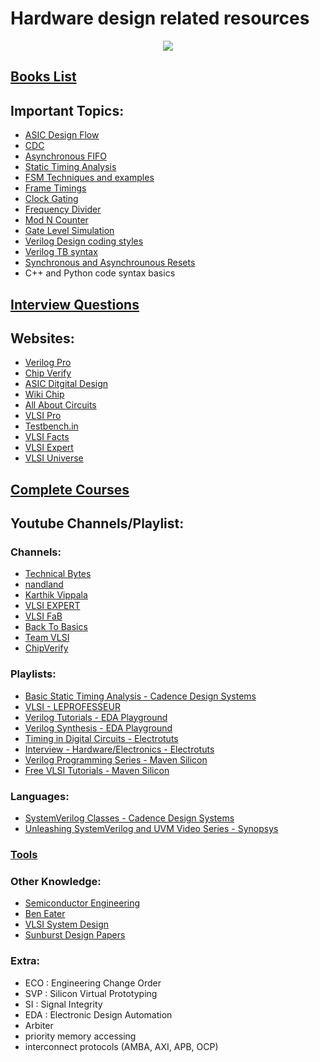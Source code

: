 # Hardware design related resources

<p align="center">
  <img src="https://www.system-to-asic.com/wp-content/uploads/2020/04/AdobeStock_253394573-626.jpeg" />
</p>

## [Books List](books/book_list.md)

## Important Topics:
* [ASIC Design Flow](topics/asic_design_flow.md)
* [CDC](topics/cdc.md)
* [Asynchronous FIFO](topics/async_fifo.md)
* [Static Timing Analysis](topics/sta.md)
* [FSM Techniques and examples](topics/fsm.md)
* [Frame Timings](topics/frame_timings.md)
* [Clock Gating](topics/clock_gating.md)
* [Frequency Divider](topics/freq_divider.md)
* [Mod N Counter](topics/counter.md)
* [Gate Level Simulation](topics/gls.md)
* [Verilog Design coding styles](topics/verilog_dut.md)
* [Verilog TB syntax](topics/verilog_tb.md)
* [Synchronous and Asynchrounous Resets](topics/resets.md)
* C++ and Python code syntax basics

## [Interview Questions](questions/question_list.md)

## Websites:
* [Verilog Pro](https://www.verilogpro.com/all-posts/)
* [Chip Verify](https://www.chipverify.com/)
* [ASIC Ditgital Design](https://asicdigitaldesign.wordpress.com/)
* [Wiki Chip](https://en.wikichip.org/wiki/WikiChip)
* [All About Circuits](https://www.allaboutcircuits.com/)
* [VLSI Pro](https://vlsi.pro/)
* [Testbench.in](http://www.testbench.in/)
* [VLSI Facts](http://www.vlsifacts.com/)
* [VLSI Expert](http://www.vlsi-expert.com/)
* [VLSI Universe](https://vlsiuniverse.blogspot.com/)

## [Complete Courses](courses/courses.md)

## Youtube Channels/Playlist:

### Channels:
* [Technical Bytes](https://www.youtube.com/channel/UCniC9ol6QzUH0pVQ3sSfiIQ)
* [nandland](https://www.youtube.com/channel/UCsdA-aNqtMA1_2T15aXePWw)
* [Karthik Vippala](https://www.youtube.com/channel/UCkeVvMfGZZCobuaTDp62PMw)
* [VLSI EXPERT](https://www.youtube.com/channel/UCT_5b65-UOeeb5tIdlH2x6A)
* [VLSI FaB](https://www.youtube.com/channel/UC5oX3fnHimLVEOMygSxAjYw)
* [Back To Basics](https://www.youtube.com/channel/UC6VmaCm26Bi_eAHa7bE1poQ)
* [Team VLSI](https://www.youtube.com/channel/UCVWaC1gXZfHNqwdl6jovsjQ)
* [ChipVerify](https://www.youtube.com/channel/UC5mmEbU8ufneBavalBOTasw/videos)

### Playlists:
* [Basic Static Timing Analysis - Cadence Design Systems](https://www.youtube.com/playlist?list=PLYdInKVfi0Ka5c6kraib5qiCFhPWE9G6e)
* [VLSI - LEPROFESSEUR](https://www.youtube.com/playlist?list=PLFhizsGPFKt8gz-bYlKMDCgBKwxMc33H2)
* [Verilog Tutorials - EDA Playground](https://www.youtube.com/playlist?list=PLScWdLzHpkAfbPhzz1NKHDv2clv1SgsMo)
* [Verilog Synthesis - EDA Playground](https://www.youtube.com/playlist?list=PLScWdLzHpkAeTnJGDXHupc5WC-8Kjt5Ue)
* [Timing in Digital Circuits - Electrotuts](https://www.youtube.com/playlist?list=PLD5C0Wv5Dnmdv-B6NGOu4MA3yDlqFfdre)
* [Interview - Hardware/Electronics - Electrotuts](https://www.youtube.com/playlist?list=PLD5C0Wv5DnmdPDDyAMrhbvEDqu1kYmtSO)
* [Verilog Programming Series - Maven Silicon](https://www.youtube.com/playlist?list=PL3_RRtJ5IqgipNdrMetm9R9ZEQT9yFO4B)
* [Free VLSI Tutorials - Maven Silicon](https://www.youtube.com/playlist?list=PL3_RRtJ5IqgjlEbmZcNIKS_GpmUIZJjoB)

### Languages:
* [SystemVerilog Classes - Cadence Design Systems](https://www.youtube.com/playlist?list=PLYdInKVfi0KZ1HMVNNcxvvWhYJMmLAq_g)
* [Unleashing SystemVerilog and UVM Video Series - Synopsys](https://www.youtube.com/playlist?list=PLEgCreVKPx5AP61Pu36QQE0Pkni2Vv-HD)

### [Tools](tools/tools.md)

### Other Knowledge:
* [Semiconductor Engineering](https://www.youtube.com/channel/UC2LCc4VvMYj-6Kqe09avwow)
* [Ben Eater](https://www.youtube.com/channel/UCS0N5baNlQWJCUrhCEo8WlA)
* [VLSI System Design](https://www.youtube.com/channel/UC8xyENEltc3DXGbARgbC38A)
* [Sunburst Design Papers](http://www.sunburst-design.com/papers/)

### Extra:
* ECO : Engineering Change Order
* SVP : Silicon Virtual Prototyping
* SI : Signal Integrity
* EDA : Electronic Design Automation
* Arbiter
* priority memory accessing
* interconnect protocols (AMBA, AXI, APB, OCP)
